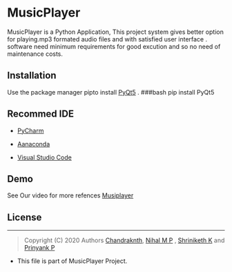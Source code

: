 # MusicPlayer

MusicPlayer  is a Python Application, This project system gives better option for playing.mp3 formated audio files and  with satisfied user interface .
software need minimum requirements for good excution  and so no need of maintenance costs.

## Installation

Use the package manager pipto install [PyQt5](https://pypi.org/project/PyQt5/) .
###bash
pip install PyQt5

## Recommed IDE 
- [PyCharm](https://www.jetbrains.com/pycharm/download/#section=windows) 
 - [Aanaconda](https://www.anaconda.com/)

- [Visual Studio Code](https://code.visualstudio.com/)


## Demo
See Our video for more refences [Musiplayer]()

## License
 *******************************************************
> Copyright (C) 2020 Authors
      [Chandraknth](https://github.com/chandru1003),
     [Nihal M P](https://github.com/Nihal-47) ,
     [Shriniketh K](https://github.com/shriniketkatti) and
     [Prinyank P](https://github.com/Priyanka-Patil-2605)
 

 * This file is part of MusicPlayer Project.
 
